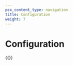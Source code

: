 ```yaml
---
pcx_content_type: navigation
title: Configuration
weight: 7
---
```


# Configuration

{{<directory-listing showDescriptions="true">}}